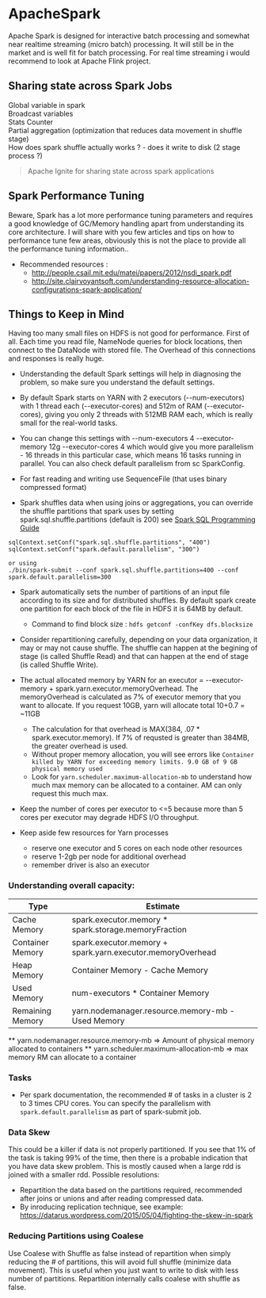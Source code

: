 # ApacheSpark
Apache Spark is designed for interactive batch processing and somewhat near realtime streaming (micro batch) processing. It will still be in the market and is well fit for batch processing. For real time streaming i would recommend to look at Apache Flink project.

## Sharing state across Spark Jobs
Global variable in spark   
Broadcast variables   
Stats Counter   
Partial aggregation (optimization that reduces data movement in shuffle stage)   
How does spark shuffle actually works ? - does it write to disk (2 stage process ?)   

 
> Apache Ignite for sharing state across spark applications

## Spark Performance Tuning
Beware, Spark has a lot more performance tuning parameters and requires a good knowledge of GC/Memory handling apart from understanding its core architecture. I will share with you few articles and tips on how to performance tune few areas, obviously this is not the place to provide all the performance tuning information..

* Recommended resources :
  * http://people.csail.mit.edu/matei/papers/2012/nsdi_spark.pdf
  * http://site.clairvoyantsoft.com/understanding-resource-allocation-configurations-spark-application/


## Things to Keep in Mind
Having too many small files on HDFS is not good for performance. First of all. Each time you read file, NameNode queries for block locations, then connect to the DataNode with stored file. The Overhead of this connections and responses is really huge.

* Understanding the  default Spark settings will help in diagnosing the problem, so make sure you understand the default settings. 
* By default Spark starts on YARN with 2 executors (--num-executors) with 1 thread each (--executor-cores) and 512m of RAM (--executor-cores), giving you only 2 threads with 512MB RAM each, which is really small for the real-world tasks.
* You can change this settings with --num-executors 4 --executor-memory 12g --executor-cores 4 which would give you more parallelism - 16 threads in this particular case, which means 16 tasks running in parallel. You can also check default parallelism from sc SparkConfig.
* For fast reading and writing use SequenceFile (that uses binary compressed format)

* Spark shuffles data when using joins or aggregations, you can override the shuffle partitions that spark uses by setting spark.sql.shuffle.partitions (default is 200) see [Spark SQL Programming Guide](http://spark.apache.org/docs/latest/sql-programming-guide.html#other-configuration-options)

```
sqlContext.setConf("spark.sql.shuffle.partitions", "400")
sqlContext.setConf("spark.default.parallelism", "300")

or using 
./bin/spark-submit --conf spark.sql.shuffle.partitions=400 --conf spark.default.parallelism=300
```
* Spark automatically sets the number of partitions of an input file according to its size and for distributed shuffles. By default spark create one partition for each block of the file in HDFS it is 64MB by default.
  * Command to find block size : `hdfs getconf -confKey dfs.blocksize`

* Consider repartitioning carefully, depending on your data organization, it may or may not cause shuffle. The shuffle can happen at the begining of stage (is called Shuffle Read) and that can happen at the end of stage (is called Shuffle Write).

* The actual allocated memory by YARN for an executor = --executor-memory + spark.yarn.executor.memoryOverhead. The memoryOverhead is calculated as 7% of executor memory that you want to allocate. If you request 10GB, yarn will allocate total 10+0.7 = ~11GB
  * The calculation for that overhead is MAX(384, .07 * spark.executor.memory). If 7% of requsted is greater than 384MB, the greater overhead is used.
  * Without proper memory allocation, you will see errors like `Container killed by YARN for exceeding memory limits. 9.0 GB of 9 GB physical memory used`
  * Look for `yarn.scheduler.maximum-allocation-mb` to understand how much max memory can be allocated to a container. AM can only request this much max.
* Keep the number of cores per executor to  <=5 because more than 5 cores per executor may degrade HDFS I/O throughput.
* Keep aside few resources for Yarn processes
  * reserve one executor and 5 cores on each node other resources
  * reserve 1-2gb per node for additional overhead
  * remember driver is also an executor

### Understanding overall capacity:

|Type|Estimate|
|------------|-------------------|
|Cache Memory |	spark.executor.memory * spark.storage.memoryFraction|
|Container Memory	| spark.executor.memory + spark.yarn.executor.memoryOverhead|
|Heap Memory	| Container Memory - Cache Memory|
|Used Memory	| num-executors * Container Memory|
|Remaining Memory	| yarn.nodemanager.resource.memory-mb - Used Memory|

** yarn.nodemanager.resource.memory-mb => Amount of physical memory allocated to containers
** yarn.scheduler.maximum-allocation-mb => max memory RM can allocate to a container

### Tasks
* Per spark documentation, the recommended # of tasks in a cluster is 2 to 3 times CPU cores. You can specify the parallelism with `spark.default.parallelism` as part of spark-submit job.

### Data Skew
This could be a killer if data is not properly partitioned. If you see that 1% of the task is taking 99% of the time, then there is a probable indication that you have data skew problem. This is mostly caused when a large rdd is joined with a smaller rdd. Possible resolutions:
* Repartition the data based on the partitions required, recommended after joins or unions and after reading compressed data.
* By inroducing replication technique, see example: https://datarus.wordpress.com/2015/05/04/fighting-the-skew-in-spark

### Reducing Partitions using Coalese
Use Coalese with Shuffle as false instead of repartition when simply reducing the # of partitions, this will avoid full shuffle (minimize data movement). This is useful when you just want to write to disk with less number of partitions. Repartition internally calls coalese with shuffle as false.
